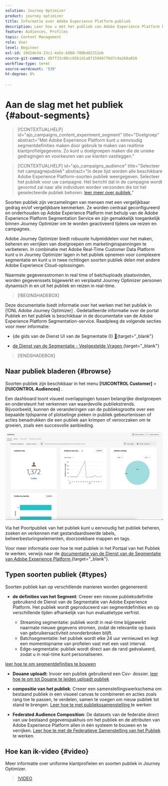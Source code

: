 ```yaml
---
solution: Journey Optimizer
product: journey optimizer
title: Informatie over Adobe Experience Platform-publiek
description: Leer hoe u met het publiek van Adobe Experience Platform kunt werken
feature: Audiences, Profiles
topic: Content Management
role: User
level: Beginner
exl-id: 10d2de34-23c1-4a5e-b868-700b462312eb
source-git-commit: d87f33c80cc85b1d1a87150687f6d7c9a268a016
workflow-type: tm+mt
source-wordcount: '539'
ht-degree: 0%

---
```



# Aan de slag met het publiek {#about-segments}

>[!CONTEXTUALHELP]
>id="ajo_campaigns_content_experiment_segment"
>title="Doelgroep"
>abstract="Met Adobe Experience Platform kunt u eenvoudig segmentdefinities maken door gebruik te maken van realtime klantprofielgegevens. Zo kunt u doelgroepen maken die de unieke gedragingen en voorkeuren van uw klanten vastleggen."

>[!CONTEXTUALHELP]
>id="ajo_campaigns_audience"
>title="Selecteer het campagnepubliek"
>abstract="In deze lijst worden alle beschikbare Adobe Experience Platform-soorten publiek weergegeven. Selecteer het publiek voor uw campagne. Het bericht dat in de campagne wordt gevormd zal naar alle individuen worden verzonden die tot het geselecteerde publiek behoren. [ leer meer over publiek ](../audience/about-audiences.md)"

Soorten publiek zijn verzamelingen van mensen met een vergelijkbaar gedrag en/of vergelijkbare kenmerken. Ze worden centraal geconfigureerd en onderhouden op Adobe Experience Platform met behulp van de Adobe Experience Platform Segmentation Service en zijn gemakkelijk toegankelijk binnen Journey Optimizer om te worden geactiveerd tijdens uw reizen en campagnes.

Adobe Journey Optimizer biedt robuuste hulpmiddelen voor het maken, beheren en verrijken van doelgroepen om marketinginspanningen te verbeteren. In combinatie met Adobe Real-Time Customer Data Platform kunt u in Journey Optimizer lagen in het publiek opnemen voor complexere segmentatie en kunt u in twee richtingen soorten publiek delen met andere Adobe Experience Cloud-oplossingen.

Naarmate gegevensstromen in real time of batchuploads plaatsvinden, worden gegevenssets bijgewerkt en verplaatst Journey Optimizer personen dynamisch in en uit het publiek en reizen in real-time.

>[!BEGINSHADEBOX]

Deze documentatie biedt informatie over het werken met het publiek in [!DNL Adobe Journey Optimizer] . Gedetailleerde informatie over de portal Publiek en het publiek is beschikbaar in de documentatie van de Adobe Experience Platform Segmentation-service. Raadpleeg de volgende secties voor meer informatie:

* {de gids van de Dienst UI van de Segmentatie 0} [&#128279;](https://experienceleague.adobe.com/en/docs/experience-platform/segmentation/ui/overview){target="_blank"}

* [ de Dienst van de Segmentatie - Veelgestelde Vragen ](https://experienceleague.adobe.com/en/docs/experience-platform/segmentation/faq){target="_blank"}

>[!ENDSHADEBOX]

## Naar publiek bladeren {#browse}

Soorten publiek zijn beschikbaar in het menu **[!UICONTROL Customer]** > **[!UICONTROL Audiences]** .

Een dashboard toont visueel overlappingen tussen belangrijke doelgroepen en ondersteunt het verkennen van waardevolle publiekstrends. Bijvoorbeeld, kunnen de veranderingen van de publieksgrootte over een bepaalde tijdspanne of plotselinge pieken in publiek gebeurtenissen of acties benadrukken die een publiek aan krimpen of veroorzaken om te groeien, zoals een succesvolle aanbieding.

![](assets/audiences-overview.png)

Via het Poortpubliek van het publiek kunt u eenvoudig het publiek beheren, zoeken en verkennen met gestandaardiseerde labels, beheerbesturingselementen, doorzoekbare mappen en tags.

Voor meer informatie over hoe te met publiek in het Portaal van het Publiek te werken, verwijs naar de [ documentatie van de Dienst van de Segmentatie van Adobe Experience Platform ](https://experienceleague.adobe.com/docs/experience-platform/segmentation/home.html){target="_blank"}.

## Typen soorten publiek {#types}

Soorten publiek kan op verschillende manieren worden gegenereerd:

* **de definities van het Segment**: Creeer een nieuwe publieksdefinitie gebruikend de Dienst van de Segmentatie van Adobe Experience Platform. Het publiek wordt geproduceerd van segmentdefinities en op verschillende tijden afhankelijk van hun evaluatietype verfrist.

   * Streaming segmentatie: publiek wordt in real-time bijgewerkt naarmate nieuwe gegevens stromen, zodat de relevantie op basis van gebruikersactiviteit ononderbroken blijft.
   * Batchsegmentatie: het publiek wordt elke 24 uur vernieuwd en legt een momentopname van profielen vast met een vast interval.
   * Edge-segmentatie: publiek wordt direct aan de rand geëvalueerd, zodat u in real-time kunt personaliseren.

[ leer hoe te om segmentdefinities te bouwen ](creating-a-segment-definition.md)

* **Douane uploadt**: Invoer een publiek gebruikend een Csv- dossier. [ leer hoe te om tot Douane te leiden uploadt publiek ](custom-upload.md)

* **compositie van het publiek**: Creeer een samenstellingswerkschema om bestaand publiek in een visueel canvas te combineren en acties zoals rang toe te passen, te verdelen, samen te voegen om nieuw publiek tot stand te brengen. [ Leer hoe te met publiekssamenstelling ](get-started-audience-orchestration.md) te werken

* **Federated Audience Composition**: De datasets van de federatie direct van uw bestaand gegevenspakhuis om het publiek en de attributen van Adobe Experience Platform allen in één systeem te bouwen en te verrijken. [ Leer hoe te met de Federatieve Samenstelling van het Publiek ](federated-audience-composition.md) te werken.

## Hoe kan ik-video {#video}

Meer informatie over uniforme klantprofielen en soorten publiek in Journey Optimizer.

>[!VIDEO](https://video.tv.adobe.com/v/3432671?quality=12)
